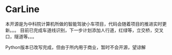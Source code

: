 # CarLine
本开源是为中科院计算机所做的智能驾驶小车项目，代码会随着项目的推进实时更新。。。
目前已完成车道线识别，下一步计划添加人行道，红绿等，立交桥，交叉口，隧道等。。。

Python版本已改写完成，但由于所内用于商业，暂时不会开源，望谅解
